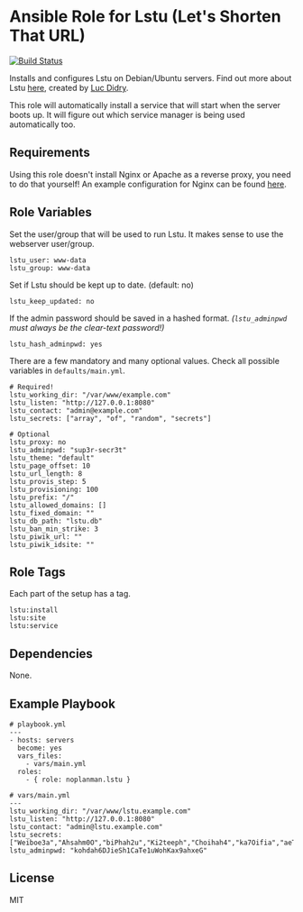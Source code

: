# Ansible Role for Lstu (Let's Shorten That URL)

[![Build Status](https://travis-ci.org/noplanman/ansible-lstu.svg?branch=master)](https://travis-ci.org/noplanman/ansible-lstu)

Installs and configures Lstu on Debian/Ubuntu servers.
Find out more about Lstu [here](https://framagit.org/luc/lstu), created by [Luc Didry](https://framagit.org/u/luc).

This role will automatically install a service that will start when the server boots up.
It will figure out which service manager is being used automatically too.

## Requirements

Using this role doesn't install Nginx or Apache as a reverse proxy, you need to do that yourself!
An example configuration for Nginx can be found [here](https://framagit.org/luc/lstu/blob/master/utilities/lstu.nginx).

## Role Variables

Set the user/group that will be used to run Lstu. It makes sense to use the webserver user/group.

```
lstu_user: www-data
lstu_group: www-data
```

Set if Lstu should be kept up to date. (default: no)

```
lstu_keep_updated: no
```

If the admin password should be saved in a hashed format. *(`lstu_adminpwd` must always be the clear-text password!)*
 
```
lstu_hash_adminpwd: yes
```

There are a few mandatory and many optional values. Check all possible variables in `defaults/main.yml`.

```
# Required!
lstu_working_dir: "/var/www/example.com"
lstu_listen: "http://127.0.0.1:8080"
lstu_contact: "admin@example.com"
lstu_secrets: ["array", "of", "random", "secrets"]

# Optional
lstu_proxy: no
lstu_adminpwd: "sup3r-secr3t"
lstu_theme: "default"
lstu_page_offset: 10
lstu_url_length: 8
lstu_provis_step: 5
lstu_provisioning: 100
lstu_prefix: "/"
lstu_allowed_domains: []
lstu_fixed_domain: ""
lstu_db_path: "lstu.db"
lstu_ban_min_strike: 3
lstu_piwik_url: ""
lstu_piwik_idsite: ""

```

## Role Tags

Each part of the setup has a tag.

```
lstu:install
lstu:site
lstu:service
```

## Dependencies

None.

## Example Playbook

```
# playbook.yml
---
- hosts: servers
  become: yes
  vars_files:
    - vars/main.yml
  roles:
    - { role: noplanman.lstu }
```
```
# vars/main.yml
---
lstu_working_dir: "/var/www/lstu.example.com"
lstu_listen: "http://127.0.0.1:8080"
lstu_contact: "admin@lstu.example.com"
lstu_secrets: ["Weiboe3a","Ahsahm0O","biPhah2u","Ki2teeph","Choihah4","ka7Oifia","aeT7eeb9","oYah4it7"]
lstu_adminpwd: "kohdah6DJieSh1CaTe1uWohKax9ahxeG"
```

## License

MIT
